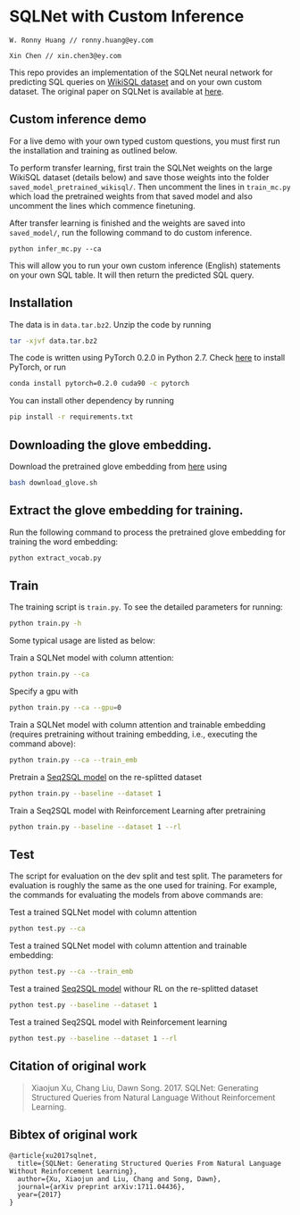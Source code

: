 # SQLNet with Custom Inference
`W. Ronny Huang // ronny.huang@ey.com`

`Xin Chen // xin.chen3@ey.com`

This repo provides an implementation of the SQLNet neural network for predicting SQL queries on [WikiSQL dataset](https://github.com/salesforce/WikiSQL) and on your own custom dataset. The original paper on SQLNet is available at [here](https://arxiv.org/abs/1711.04436).

## Custom inference demo

For a live demo with your own typed custom questions, you must first run the installation and training as outlined below.

To perform transfer learning, first train the SQLNet weights on the large WikiSQL dataset (details below) and save those weights into the folder `saved_model_pretrained_wikisql/`. Then uncomment the lines in `train_mc.py` which load the pretrained weights from that saved model and also uncomment the lines which commence finetuning.

After transfer learning is finished and the weights are saved into `saved_model/`, run the following command to do custom inference.

`python infer_mc.py --ca`

This will allow you to run your own custom inference (English) statements on your own SQL table. It will then return the predicted SQL query.

## Installation
The data is in `data.tar.bz2`. Unzip the code by running
```bash
tar -xjvf data.tar.bz2
```

The code is written using PyTorch 0.2.0 in Python 2.7. Check [here](http://pytorch.org/) to install PyTorch, or run

```bash
conda install pytorch=0.2.0 cuda90 -c pytorch
```

You can install other dependency by running 
```bash
pip install -r requirements.txt
```

## Downloading the glove embedding.
Download the pretrained glove embedding from [here](https://github.com/stanfordnlp/GloVe) using
```bash
bash download_glove.sh
```

## Extract the glove embedding for training.
Run the following command to process the pretrained glove embedding for training the word embedding:
```bash
python extract_vocab.py
```

## Train
The training script is `train.py`. To see the detailed parameters for running:
```bash
python train.py -h
```

Some typical usage are listed as below:

Train a SQLNet model with column attention:
```bash
python train.py --ca
```

Specify a gpu with
```bash
python train.py --ca --gpu=0
```


Train a SQLNet model with column attention and trainable embedding (requires pretraining without training embedding, i.e., executing the command above):
```bash
python train.py --ca --train_emb
```

Pretrain a [Seq2SQL model](https://arxiv.org/abs/1709.00103) on the re-splitted dataset
```bash
python train.py --baseline --dataset 1
```

Train a Seq2SQL model with Reinforcement Learning after pretraining
```bash
python train.py --baseline --dataset 1 --rl
```

## Test
The script for evaluation on the dev split and test split. The parameters for evaluation is roughly the same as the one used for training. For example, the commands for evaluating the models from above commands are:

Test a trained SQLNet model with column attention
```bash
python test.py --ca
```

Test a trained SQLNet model with column attention and trainable embedding:
```bash
python test.py --ca --train_emb
```

Test a trained [Seq2SQL model](https://arxiv.org/abs/1709.00103) withour RL on the re-splitted dataset
```bash
python test.py --baseline --dataset 1
```

Test a trained Seq2SQL model with Reinforcement learning
```bash
python test.py --baseline --dataset 1 --rl
```

## Citation of original work

> Xiaojun Xu, Chang Liu, Dawn Song. 2017. SQLNet: Generating Structured Queries from Natural Language Without Reinforcement Learning.

## Bibtex of original work

```
@article{xu2017sqlnet,
  title={SQLNet: Generating Structured Queries From Natural Language Without Reinforcement Learning},
  author={Xu, Xiaojun and Liu, Chang and Song, Dawn},
  journal={arXiv preprint arXiv:1711.04436},
  year={2017}
}
```

